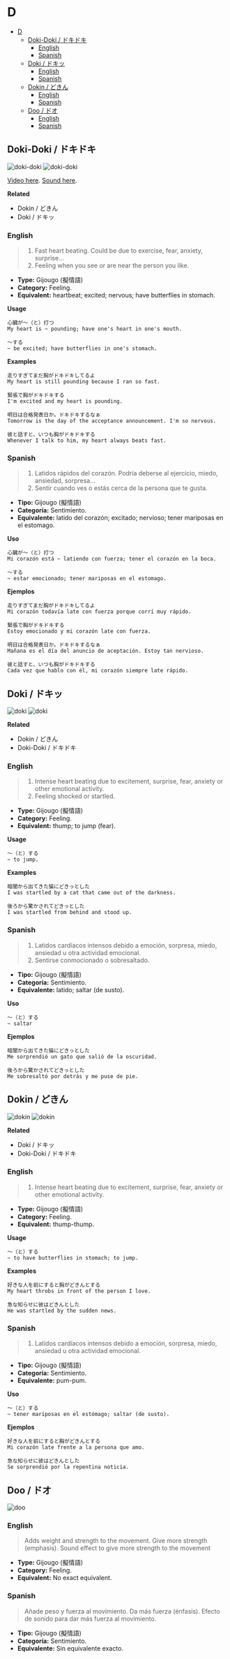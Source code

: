 # D

- [D](#d)
  - [Doki-Doki / ドキドキ](#doki-doki--ドキドキ)
    - [English](#english)
    - [Spanish](#spanish)
  - [Doki / ドキッ](#doki--ドキッ)
    - [English](#english-1)
    - [Spanish](#spanish-1)
  - [Dokin / どきん](#dokin--どきん)
    - [English](#english-2)
    - [Spanish](#spanish-2)
  - [Doo / ドオ](#doo--ドオ)
    - [English](#english-3)
    - [Spanish](#spanish-3)

## Doki-Doki / ドキドキ

![doki-doki](https://1.bp.blogspot.com/-9MUlrWFUpqs/Wn0zakGO9qI/AAAAAAAABP0/bacnw1KeRGEMBLco0joUrecPS55JBP8gQCLcBGAs/s320/dokidoki.jpg)
![doki-doki](https://magmix.jp/wp-content/uploads/2021/02/210211-purena-04.jpg)

[Video here](https://www.youtube.com/watch?v=qXoqOvJ9pBE&t=282). [Sound here](https://assets.languagepod101.com/dictionary/japanese/audiomp3.php?&kana=ドキドキ).

**Related**
- Dokin / どきん
- Doki / ドキッ

### English

> 1. Fast heart beating. Could be due to exercise, fear, anxiety, surprise…
> 2. Feeling when you see or are near the person you like.

- **Type:** Gijougo (擬情語)
- **Category:** Feeling.
- **Equivalent:** heartbeat; excited; nervous; have butterflies in stomach.

**Usage**
```
心臓が〜（と）打つ
My heart is ~ pounding; have one's heart in one's mouth.

〜する
~ be excited; have butterflies in one's stomach.
```

**Examples**
```
走りすぎてまだ胸がドキドキしてるよ
My heart is still pounding because I ran so fast.

緊張で胸がドキドキする
I'm excited and my heart is pounding.

明日は合格発表日か。ドキドキするなぁ
Tomorrow is the day of the acceptance announcement. I'm so nervous.

彼と話すと、いつも胸がドキドキする
Whenever I talk to him, my heart always beats fast.
```

### Spanish

> 1. Latidos rápidos del corazón. Podría deberse al ejercicio, miedo, ansiedad, sorpresa...
> 2. Sentir cuando ves o estás cerca de la persona que te gusta.

- **Tipo:** Gijougo (擬情語)
- **Categoría:** Sentimiento.
- **Equivalente:** latido del corazón; excitado; nervioso; tener mariposas en el estomago.

**Uso**
```
心臓が〜（と）打つ
Mi corazón está ~ latiendo con fuerza; tener el corazón en la boca.

〜する
~ estar emocionado; tener mariposas en el estomago.
```

**Ejemplos**
```
走りすぎてまだ胸がドキドキしてるよ
Mi corazón todavía late con fuerza porque corrí muy rápido.

緊張で胸がドキドキする
Estoy emocionado y mi corazón late con fuerza.

明日は合格発表日か。ドキドキするなぁ
Mañana es el día del anuncio de aceptación. Estoy tan nervioso.

彼と話すと、いつも胸がドキドキする
Cada vez que hablo con él, mi corazón siempre late rápido.
```

## Doki / ドキッ

![doki](https://googirl.jp/img/17/07/1707135top.jpg)
![doki](https://media.giphy.com/media/T3Vvyi6SHJtXW/giphy.gif)

**Related**
- Dokin / どきん
- Doki-Doki / ドキドキ

### English

> 1. Intense heart beating due to excitement, surprise, fear, anxiety or other emotional activity.
> 2. Feeling shocked or startled.

- **Type:** Gijougo (擬情語)
- **Category:** Feeling.
- **Equivalent:** thump; to jump (fear).

**Usage**
```
〜（と）する
~ to jump.
```

**Examples**
```
暗闇から出てきた猫にどきっとした
I was startled by a cat that came out of the darkness.

後ろから驚かされてどきっとした
I was startled from behind and stood up.
```

### Spanish

> 1.  Latidos cardíacos intensos debido a emoción, sorpresa, miedo, ansiedad u otra actividad emocional.
> 2. Sentirse conmocionado o sobresaltado.

- **Tipo:** Gijougo (擬情語)
- **Categoría:** Sentimiento.
- **Equivalente:** latido; saltar (de susto).

**Uso**
```
〜（と）する
~ saltar
```

**Ejemplos**
```
暗闇から出てきた猫にどきっとした
Me sorprendió un gato que salió de la oscuridad.

後ろから驚かされてどきっとした
Me sobresaltó por detrás y me puse de pie.
```

## Dokin / どきん

![dokin](https://googirl.jp/img/17/07/1707135top.jpg)
![dokin](https://media.giphy.com/media/T3Vvyi6SHJtXW/giphy.gif)

**Related**
- Doki / ドキッ
- Doki-Doki / ドキドキ

### English

> 1. Intense heart beating due to excitement, surprise, fear, anxiety or other emotional activity.

- **Type:** Gijougo (擬情語)
- **Category:** Feeling.
- **Equivalent:** thump-thump.

**Usage**
```
〜（と）する
~ to have butterflies in stomach; to jump.
```

**Examples**
```
好きな人を前にすると胸がどきんとする
My heart throbs in front of the person I love.

急な知らせに彼はどきんとした
He was startled by the sudden news.
```

### Spanish

> 1.  Latidos cardíacos intensos debido a emoción, sorpresa, miedo, ansiedad u otra actividad emocional.

- **Tipo:** Gijougo (擬情語)
- **Categoría:** Sentimiento.
- **Equivalente:** pum-pum.

**Uso**
```
〜（と）する
~ tener mariposas en el estómago; saltar (de susto).
```

**Ejemplos**
```
好きな人を前にすると胸がどきんとする
Mi corazón late frente a la persona que amo.

急な知らせに彼はどきんとした
Se sorprendió por la repentina noticia.
```

## Doo / ドオ

![doo](https://alu-web-herokuapp-com.global.ssl.fastly.net/cropped_images/CPSkhnKgY6OrjA1s1Lk24qKf99B2/c_1568696264720?height=600&auto=webp)

### English

> Adds weight and strength to the movement. Give more strength (emphasis).
> Sound effect to give more strength to the movement

- **Type:** Gijougo (擬情語)
- **Category:** Feeling.
- **Equivalent:** No exact equivalent.

### Spanish

> Añade peso y fuerza al movimiento. Da más fuerza (énfasis).
> Efecto de sonido para dar más fuerza al movimiento.

- **Tipo:** Gijougo (擬情語)
- **Categoría:** Sentimiento.
- **Equivalente:** Sin equivalente exacto.